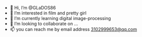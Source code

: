 - 👋 Hi, I’m @GLaDOS86
- 👀 I’m interested in film and pretty girl
- 🌱 I’m currently learning digital image-processing
- 💞️ I’m looking to collaborate on ...
- 📫 you can reach me by email address 3102999653@qq.com

<!---
GLaDOS86/GLaDOS86 is a ✨ special ✨ repository because its `README.md` (this file) appears on your GitHub profile.
You can click the Preview link to take a look at your changes.
--->
